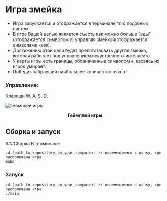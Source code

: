 # Игра змейка

- Игра запускается и отображается в терминале *nix подобных систем.
- В игре Вашей целью является съесть как можно больше "еды"(отображается символом `@`) управляя змейкой(отображается символами `<000`).
- Достижению этой цели будет препятствовать другая змейка, которая работает под управлением искуственного интеллекта.
- У карты игры есть границы, обозначенные символом `#`, касаясь их игрок умирает. 
- Победит набравший наибольшее количество очков!

### Управление:
Клавиши W, A, S, D.

![Геймплей игры](https://sun1-95.userapi.com/6piAhxGEEHo0UwoBrTbplYAkrPo-BLDZMQvVug/jGrx_uqaQmI.jpg "Геймплей игры")

<div align="center">
  <b>
    Геймплей игры
  </b>
</div>

## Сборка и запуск
###Сборка
В терминале:
   ```
   cd [path_to_repository_on_your_computer] // перемещаемся в папку, где расположена игра
   make
   ```
   
### Запуск
   ```
   cd [path_to_repository_on_your_computer] // перемещаемся в папку, где расположена игра
   ./main
   ```
